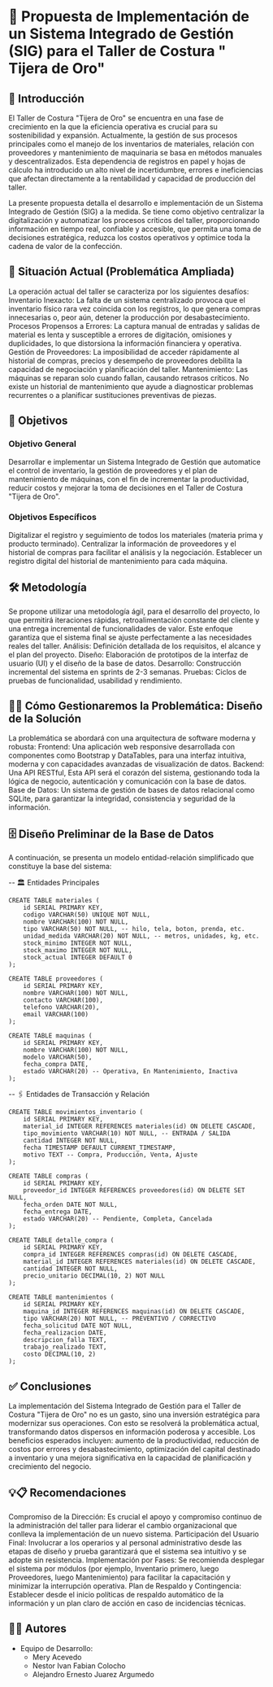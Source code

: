 # 📌 Propuesta de Implementación de un Sistema Integrado de Gestión (SIG) para el Taller de Costura " Tijera de Oro"
## 📖 Introducción
El Taller de Costura "Tijera de Oro" se encuentra en una fase de crecimiento en la que la eficiencia operativa es crucial para su sostenibilidad y expansión. Actualmente, la gestión de sus procesos principales como el manejo de los inventarios de materiales, relación con proveedores y mantenimiento de maquinaria se basa en métodos manuales y descentralizados. Esta dependencia de registros en papel y hojas de cálculo ha introducido un alto nivel de incertidumbre, errores e ineficiencias que afectan directamente a la rentabilidad y capacidad de producción del taller.

La presente propuesta detalla el desarrollo e implementación de un Sistema Integrado de Gestión (SIG) a la medida. Se tiene como objetivo centralizar la digitalización y automatizar los procesos críticos del taller, proporcionando información en tiempo real, confiable y accesible, que permita una toma de decisiones estratégica, reduzca los costos operativos y optimice toda la cadena de valor de la confección.

## 📌 Situación Actual (Problemática Ampliada)
La operación actual del taller se caracteriza por los siguientes desafíos:
Inventario Inexacto: La falta de un sistema centralizado provoca que el inventario físico rara vez coincida con los registros, lo que genera compras innecesarias o, peor aún, detener la producción por desabastecimiento.
Procesos Propensos a Errores: La captura manual de entradas y salidas de material es lenta y susceptible a errores de digitación, omisiones y duplicidades, lo que distorsiona la información financiera y operativa.
Gestión de Proveedores: La imposibilidad de acceder rápidamente al historial de compras, precios y desempeño de proveedores debilita la capacidad de negociación y planificación del taller.
Mantenimiento: Las máquinas se reparan solo cuando fallan, causando retrasos críticos. No existe un historial de mantenimiento que ayude a diagnosticar problemas recurrentes o a planificar sustituciones preventivas de piezas.

## 🎯 Objetivos
### Objetivo General
Desarrollar e implementar un Sistema Integrado de Gestión que automatice el control de inventario, la gestión de proveedores y el plan de mantenimiento de máquinas, con el fin de incrementar la productividad, reducir costos y mejorar la toma de decisiones en el Taller de Costura "Tijera de Oro".

### Objetivos Específicos
Digitalizar el registro y seguimiento de todos los materiales (materia prima y producto terminado).
Centralizar la información de proveedores y el historial de compras para facilitar el análisis y la negociación.
Establecer un registro digital del historial de mantenimiento para cada máquina.

## 🛠 Metodología
Se propone utilizar una metodología ágil, para el desarrollo del proyecto, lo que permitirá iteraciones rápidas, retroalimentación constante del cliente y una entrega incremental de funcionalidades de valor. Este enfoque garantiza que el sistema final se ajuste perfectamente a las necesidades reales del taller. 
Análisis: Definición detallada de los requisitos, el alcance y el plan del proyecto.
Diseño: Elaboración de prototipos de la interfaz de usuario (UI) y el diseño de la base de datos.
Desarrollo: Construcción incremental del sistema en sprints de 2-3 semanas.
Pruebas: Ciclos de pruebas de funcionalidad, usabilidad y rendimiento.

## 🧩💡 Cómo Gestionaremos la Problemática: Diseño de la Solución
La problemática se abordará con una arquitectura de software moderna y robusta:
Frontend: Una aplicación web responsive desarrollada con componentes como Bootstrap y DataTables, para una interfaz intuitiva, moderna y con capacidades avanzadas de visualización de datos.
Backend: Una API RESTful, Esta API será el corazón del sistema, gestionando toda la lógica de negocio, autenticación y comunicación con la base de datos.
Base de Datos: Un sistema de gestión de bases de datos relacional como SQLite, para garantizar la integridad, consistencia y seguridad de la información.

## 🗄 Diseño Preliminar de la Base de Datos
A continuación, se presenta un modelo entidad-relación simplificado que constituye la base del sistema:

-- 🏛 Entidades Principales
```
CREATE TABLE materiales (
    id SERIAL PRIMARY KEY,
    codigo VARCHAR(50) UNIQUE NOT NULL,
    nombre VARCHAR(100) NOT NULL,
    tipo VARCHAR(50) NOT NULL, -- hilo, tela, boton, prenda, etc.
    unidad_medida VARCHAR(20) NOT NULL, -- metros, unidades, kg, etc.
    stock_minimo INTEGER NOT NULL,
    stock_maximo INTEGER NOT NULL,
    stock_actual INTEGER DEFAULT 0
);

CREATE TABLE proveedores (
    id SERIAL PRIMARY KEY,
    nombre VARCHAR(100) NOT NULL,
    contacto VARCHAR(100),
    telefono VARCHAR(20),
    email VARCHAR(100)
);

CREATE TABLE maquinas (
    id SERIAL PRIMARY KEY,
    nombre VARCHAR(100) NOT NULL,
    modelo VARCHAR(50),
    fecha_compra DATE,
    estado VARCHAR(20) -- Operativa, En Mantenimiento, Inactiva
);
```

-- 🖇 Entidades de Transacción y Relación
```
CREATE TABLE movimientos_inventario (
    id SERIAL PRIMARY KEY,
    material_id INTEGER REFERENCES materiales(id) ON DELETE CASCADE,
    tipo_movimiento VARCHAR(10) NOT NULL, -- ENTRADA / SALIDA
    cantidad INTEGER NOT NULL,
    fecha TIMESTAMP DEFAULT CURRENT_TIMESTAMP,
    motivo TEXT -- Compra, Producción, Venta, Ajuste
);

CREATE TABLE compras (
    id SERIAL PRIMARY KEY,
    proveedor_id INTEGER REFERENCES proveedores(id) ON DELETE SET NULL,
    fecha_orden DATE NOT NULL,
    fecha_entrega DATE,
    estado VARCHAR(20) -- Pendiente, Completa, Cancelada
);

CREATE TABLE detalle_compra (
    id SERIAL PRIMARY KEY,
    compra_id INTEGER REFERENCES compras(id) ON DELETE CASCADE,
    material_id INTEGER REFERENCES materiales(id) ON DELETE CASCADE,
    cantidad INTEGER NOT NULL,
    precio_unitario DECIMAL(10, 2) NOT NULL
);

CREATE TABLE mantenimientos (
    id SERIAL PRIMARY KEY,
    maquina_id INTEGER REFERENCES maquinas(id) ON DELETE CASCADE,
    tipo VARCHAR(20) NOT NULL, -- PREVENTIVO / CORRECTIVO
    fecha_solicitud DATE NOT NULL,
    fecha_realizacion DATE,
    descripcion_falla TEXT,
    trabajo_realizado TEXT,
    costo DECIMAL(10, 2)
);
```

## ✅ Conclusiones

La implementación del Sistema Integrado de Gestión para el Taller de Costura "Tijera de Oro" no es un gasto, sino una inversión estratégica para modernizar sus operaciones. Con esto se resolverá la problemática actual, transformando datos dispersos en información poderosa y accesible. Los beneficios esperados incluyen: aumento de la productividad, reducción de costos por errores y desabastecimiento, optimización del capital destinado a inventario y una mejora significativa en la capacidad de planificación y crecimiento del negocio.

## 💡📋 Recomendaciones

Compromiso de la Dirección: Es crucial el apoyo y compromiso continuo de la administración del taller para liderar el cambio organizacional que conlleva la implementación de un nuevo sistema.
Participación del Usuario Final: Involucrar a los operarios y al personal administrativo desde las etapas de diseño y prueba garantizará que el sistema sea intuitivo y se adopte sin resistencia.
Implementación por Fases: Se recomienda desplegar el sistema por módulos (por ejemplo, Inventario primero, luego Proveedores, luego Mantenimiento) para facilitar la capacitación y minimizar la interrupción operativa.
Plan de Respaldo y Contingencia: Establecer desde el inicio políticas de respaldo automático de la información y un plan claro de acción en caso de incidencias técnicas.

## 👨‍💻 Autores

* Equipo de Desarrollo:
     * Mery Acevedo
     * Nestor Ivan Fabian Colocho
     * Alejandro Ernesto Juarez Argumedo
